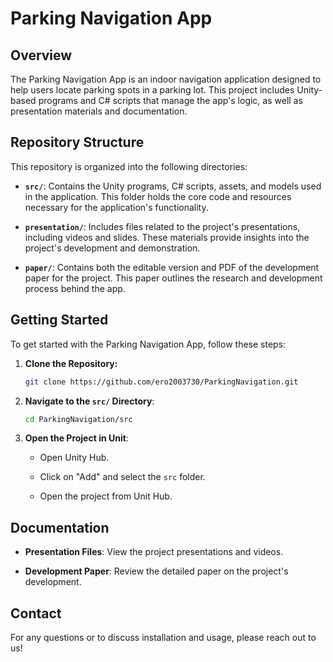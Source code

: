 # Parking Navigation App

## Overview

The Parking Navigation App is an indoor navigation application designed to help users locate parking spots in a parking lot. This project includes Unity-based programs and C# scripts that manage the app's logic, as well as presentation materials and documentation.

## Repository Structure

This repository is organized into the following directories:

- **`src/`**: Contains the Unity programs, C# scripts, assets, and models used in the application. This folder holds the core code and resources necessary for the application's functionality.

- **`presentation/`**: Includes files related to the project's presentations, including videos and slides. These materials provide insights into the project's development and demonstration.

- **`paper/`**: Contains both the editable version and PDF of the development paper for the project. This paper outlines the research and development process behind the app.

## Getting Started

To get started with the Parking Navigation App, follow these steps:

1. **Clone the Repository:**

   ```bash
   git clone https://github.com/ero2003730/ParkingNavigation.git
   ```

2. **Navigate to the `src/` Directory**:

    ```bash
    cd ParkingNavigation/src
    ```

3. **Open the Project in Unit**:

    - Open Unity Hub.

    - Click on "Add" and select the `src` folder.

    - Open the project from Unit Hub.

## Documentation

- **Presentation Files**: View the project presentations and videos.

- **Development Paper**: Review the detailed paper on the project's development.

## Contact

For any questions or to discuss installation and usage, please reach out to us!

